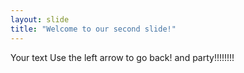 ```yaml
---
layout: slide
title: "Welcome to our second slide!"
---
```

Your text
Use the left arrow to go back!
and party!!!!!!!!
